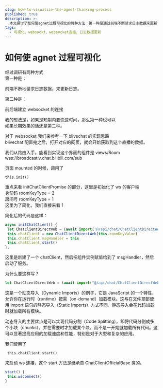 ```yaml
---
slug: how-to-visualize-the-agnet-thinking-process
published: true
description: >-
  本文探讨了如何使agnet过程可视化的两种方法：第一种是通过前端不断请求日志数据来更新日志，适合短期快速实现；第二种是通过前后端建立websocket连接，更适合长期效果。文章还详细介绍了websocket的实现方式，参考了blivechat的配置和实现思路，并通过代码示例展示了如何初始化websocket客户端和启动服务。此外，还解释了动态导入模块的优点，即实现代码分割，提高应用加载速度和性能。
tags:
  - 可视化、websockt、websocket连接、日志数据更新
---
```


# 如何使 agnet 过程可视化

经过调研有两种方式  
第一种是：

前端不断地请求日志数据，来更新日志。

第二种是：

前后端建立 websocket 的连接

我的想法是，如果是短期内要快速时间，那么第一种也可以  
如果长期效果的话还是第二种。

对于 websocket 我们来参考一下 blivechat 的实现思路  
blivechat 配置完之后，打开对应的网页，就会开始获取到这个直播的数据。

我们从路由入手，能看到实现这个界面的组件是 views/Room  
wss://broadcastlv.chat.bilibili.com/sub

页面 mounted 的时候，调用了

```
this.init()
```

重点来看 initChatClientPromise 的部分，这里是初始化了 ws 的客户端  
身份码 roomKeyType = 2  
房间号 roomKeyType = 1  
这里为了简化，我们直接来看 1

简化后的代码是这样：

```js
async initChatClient() {
 let ChatClientDirectWeb = (await import('@/api/chat/ChatClientDirectWeb')).default
 this.chatClient = new ChatClientDirectWeb(this.roomKeyValue)
 this.chatClient.msgHandler = this
 this.chatClient.start()
},
```

这里是新建了一个 chatClient，然后把组件实例赋值给到了 msgHandler，然后启动了服务。

为什么要这样写？

```js
let ChatClientDirectWeb = (await import("@/api/chat/ChatClientDirectWeb")).default
```

这是一个动态导入（Dynamic Imports）的例子，它是 JavaScript 的一个特性，允许你在运行时（runtime）按需（on-demand）加载模块。这与在文件顶部使用 import 语句的静态导入（Static Imports）方式不同，静态导入会在代码加载时就加载所有模块。

动态导入的主要优点是可以实现代码分割（Code Splitting），即将代码分割成多个小块（chunks），并在需要时才加载某个块，而不是一开始就加载所有代码。这可以显著提高应用的加载速度和性能，特别是对于大型和复杂的应用。

我们使用了

```
 this.chatClient.start()
```

来启动 ws 连接，这个 start 方法是继承自 ChatClientOfficialBase 类的。

```js
start() {
 this.wsConnect()
}
```
